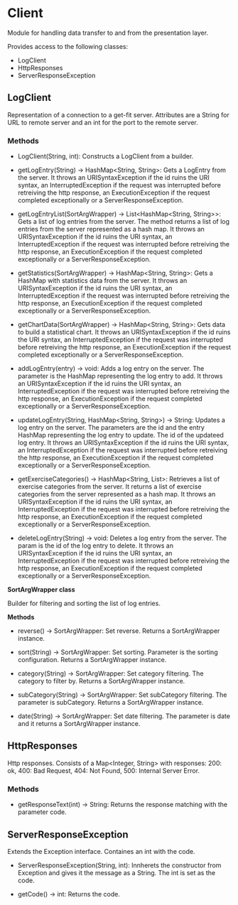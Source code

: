 # Client
Module for handling data transfer to and from the presentation layer.

Provides access to the following classes:
- LogClient
- HttpResponses
- ServerResponseException

## LogClient
Representation of a connection to a get-fit server. Attributes are a String for URL to remote server and an int for the port to the remote server.

### Methods
- LogClient(String, int): Constructs a LogClient from a builder.

- getLogEntry(String) -> HashMap<String, String>: Gets a LogEntry from the server. It throws an URISyntaxException if the id ruins the URI syntax, an InterruptedException if the request was interrupted before retreiving the http response, an ExecutionException if the request completed exceptionally or a ServerResponseException.

- getLogEntryList(SortArgWrapper) -> List<HashMap<String, String>>: Gets a list of log entries from the server. The method returns a list of log entries from the server represented as a hash map. It throws an URISyntaxException if the id ruins the URI syntax, an InterruptedException if the request was interrupted before retreiving the http response, an ExecutionException if the request completed exceptionally or a ServerResponseException.

- getStatistics(SortArgWrapper) -> HashMap<String, String>: Gets a HashMap with statistics data from the server. It throws an URISyntaxException if the id ruins the URI syntax, an InterruptedException if the request was interrupted before retreiving the http response, an ExecutionException if the request completed exceptionally or a ServerResponseException.

- getChartData(SortArgWrapper) -> HashMap<String, String>: Gets data to build a statistical chart. It throws an URISyntaxException if the id ruins the URI syntax, an InterruptedException if the request was interrupted before retreiving the http response, an ExecutionException if the request completed exceptionally or a ServerResponseException.

- addLogEntry(entry) -> void: Adds a log entry on the server. The parameter is the HashMap representing the log entry to add. It throws an URISyntaxException if the id ruins the URI syntax, an InterruptedException if the request was interrupted before retreiving the http response, an ExecutionException if the request completed exceptionally or a ServerResponseException.

- updateLogEntry(String, HashMap<String, String>) -> String: Updates a log entry on the server. The parameters are the id and the entry HashMap representing the log entry to update. The id of the updateed log entry. It throws an URISyntaxException if the id ruins the URI syntax, an InterruptedException if the request was interrupted before retreiving the http response, an ExecutionException if the request completed exceptionally or a ServerResponseException.

- getExerciseCategories() -> HashMap<String, List<String>>: Retrieves a list of exercise categories from the server. It returns a list of exercise categories from the server represented as a hash map. It throws an URISyntaxException if the id ruins the URI syntax, an InterruptedException if the request was interrupted before retreiving the http response, an ExecutionException if the request completed exceptionally or a ServerResponseException.

- deleteLogEntry(String) -> void: Deletes a log entry from the server. The param is the id of the log entry to delete. It throws an URISyntaxException if the id ruins the URI syntax, an InterruptedException if the request was interrupted before retreiving the http response, an ExecutionException if the request completed exceptionally or a ServerResponseException.


**SortArgWrapper class**

Builder for filtering and sorting the list of log entries.

**Methods**
- reverse() -> SortArgWrapper: Set reverse. Returns a SortArgWrapper instance.

- sort(String) -> SortArgWrapper: Set sorting. Parameter is the sorting configuration. Returns a SortArgWrapper instance.

- category(String) -> SortArgWrapper: Set category filtering. The category to filter by. Returns a SortArgWrapper instance.

- subCategory(String) -> SortArgWrapper: Set subCategory filtering. The parameter is subCategory. Returns a SortArgWrapper instance.

- date(String) -> SortArgWrapper: Set date filtering. The parameter is date and it returns a SortArgWrapper instance.

## HttpResponses
Http responses. Consists of a Map<Integer, String> with responses: 200: ok, 400: Bad Request, 404: Not Found, 500: Internal Server Error.

### Methods
- getResponseText(int) -> String: Returns the response matching with the parameter code.

## ServerResponseException
Extends the Exception interface. Containes an int with the code.

- ServerResponseException(String, int): Innherets the constructor from Exception and gives it the message as a String. The int is set as the code.

- getCode() -> int: Returns the code.

